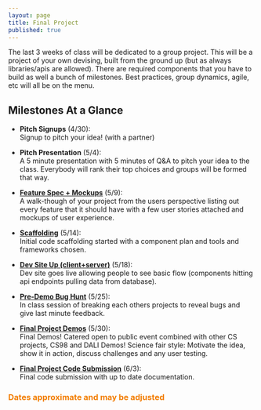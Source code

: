 ```yaml
---
layout: page
title: Final Project
published: true
---
```



The last 3 weeks of class will be dedicated to a group project.  This will be a project of your own devising, built from the ground up (but as always libraries/apis are allowed).  There are required components that you have to build as well a bunch of milestones. Best practices, group dynamics, agile, etc will all be on the menu.



## Milestones At a Glance

* **Pitch Signups** (4/30):<br><!--7/21/2016-->
  Signup to pitch your idea! (with a partner)

* **Pitch Presentation** (5/4):<br><!--7/28/2016-->
  A 5 minute presentation with 5 minutes of Q&A to pitch your idea to the class. Everybody will rank their top choices and groups will be formed that way.

* **[Feature Spec + Mockups](feature-spec)** (5/9):<br><!--8/9/2016-->
  A walk-though of your project from the users perspective listing out every feature that it should have with a few user stories attached and mockups of user experience.

* **[Scaffolding](scafffolding)** (5/14):<br><!--8/11/2016-->
  Initial code scaffolding started with a component plan and tools and frameworks chosen.

* **[Dev Site Up (client+server)](dev-site)** (5/18):<br><!--8/16/2016-->
  Dev site goes live allowing people to see basic flow (components hitting api endpoints pulling data from database).

* **[Pre-Demo Bug Hunt](bughunt)** (5/25):<br><!--8/18/2016-->
  In class session of breaking each others projects to reveal bugs and give last minute feedback.

* **[Final Project Demos](final)** (5/30):<br><!--8/24/2016-->
  Final Demos! Catered open to public event combined with other CS projects, CS98 and DALI Demos! Science fair style: Motivate the idea, show it in action, discuss challenges and any user testing.

* **[Final Project Code Submission](final-submission)** (6/3):<br>
  Final code submission with up to date documentation.


### <span style="color: #F27D00">Dates approximate and may be adjusted</span> ##
